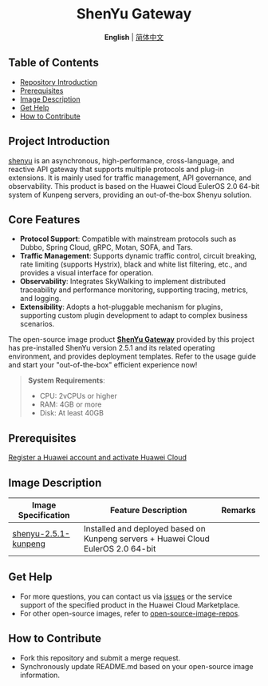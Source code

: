<h1 align="center">ShenYu Gateway</h1>
<p align="center">
    <strong>English</strong> | <a href="README_ZH.md">简体中文</a>
</p>

## Table of Contents

- [Repository Introduction](#project-introduction)
- [Prerequisites](#prerequisites)
- [Image Description](#image-description)
- [Get Help](#get-help)
- [How to Contribute](#how-to-contribute)

## Project Introduction

[shenyu](https://github.com/apache/shenyu) is an asynchronous, high-performance, cross-language, and reactive API gateway that supports multiple protocols and plug-in extensions. It is mainly used for traffic management, API governance, and observability. This product is based on the Huawei Cloud EulerOS 2.0 64-bit system of Kunpeng servers, providing an out-of-the-box Shenyu solution.

## Core Features

- **Protocol Support**: Compatible with mainstream protocols such as Dubbo, Spring Cloud, gRPC, Motan, SOFA, and Tars.
- **Traffic Management**: Supports dynamic traffic control, circuit breaking, rate limiting (supports Hystrix), black and white list filtering, etc., and provides a visual interface for operation.
- **Observability**: Integrates SkyWalking to implement distributed traceability and performance monitoring, supporting tracing, metrics, and logging.
- **Extensibility**: Adopts a hot-pluggable mechanism for plugins, supporting custom plugin development to adapt to complex business scenarios.

The open-source image product [**ShenYu Gateway**](https://marketplace.huaweicloud.com/intl/hidden/contents/784e14bb-7e44-45b1-a0ad-a756a82a685e) provided by this project has pre-installed ShenYu version 2.5.1 and its related operating environment, and provides deployment templates. Refer to the usage guide and start your "out-of-the-box" efficient experience now!

> **System Requirements**:
> - CPU: 2vCPUs or higher
> - RAM: 4GB or more
> - Disk: At least 40GB

## Prerequisites

[Register a Huawei account and activate Huawei Cloud](https://support.huaweicloud.com/usermanual-account/account_id_001.html)

## Image Description

| Image Specification                                                                                                   | Feature Description | Remarks |
|-----------------------------------------------------------------------------------------------------------------------| --- | --- |
| [shenyu-2.5.1-kunpeng](https://github.com/HuaweiCloudDeveloper/shenyu-image/tree/shenyu-2.5.1-kunpeng) | Installed and deployed based on Kunpeng servers + Huawei Cloud EulerOS 2.0 64-bit |  |

## Get Help

- For more questions, you can contact us via [issues](https://github.com/HuaweiCloudDeveloper/shenyu-image/issues) or the service support of the specified product in the Huawei Cloud Marketplace.
- For other open-source images, refer to [open-source-image-repos](https://github.com/HuaweiCloudDeveloper/open-source-image-repos).

## How to Contribute

- Fork this repository and submit a merge request.
- Synchronously update README.md based on your open-source image information.